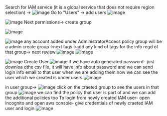 
Search for IAM service (it is a global service that does not require region selection) -> 
![image](https://user-images.githubusercontent.com/107784718/212024825-cf3e4f86-4a5c-437f-b134-3d21dfe203d6.png)
Go to "Users" -> add users
![image](https://user-images.githubusercontent.com/107784718/212024946-8816ad3b-f1ef-464e-bf53-f93926a26414.png)

![image](https://user-images.githubusercontent.com/107784718/212025339-f2d107bc-088c-4725-9bd9-574aae0dfb2f.png)
Next permissions-> create group

![image](https://user-images.githubusercontent.com/107784718/212025695-b794a15a-526b-4744-a67b-4e4b43612aab.png)

![image](https://user-images.githubusercontent.com/107784718/212026125-15082e67-ae04-4564-9f8f-4caf9fc7aff7.png)
any account added under AdministratorAccess policy group will be a admin
create group->next tags->add any kind of tags for the info regd of that group-> next review
![image](https://user-images.githubusercontent.com/107784718/212026879-8a844db5-49c9-480d-bb4a-6a20d36f0459.png)
![image](https://user-images.githubusercontent.com/107784718/212026910-13c52a7d-7e7f-4490-8cc0-e5ca12cc2a06.png)

![image](https://user-images.githubusercontent.com/107784718/212027046-11739cbb-0ed6-43eb-925a-e222b40ddded.png)
Create User
![image](https://user-images.githubusercontent.com/107784718/212027128-67d8f7f5-3a09-42b0-a2e8-4493d7f8b6b1.png)
if we have auto generated password- just downloa dthe csv file, it will have info about password
and we can send login info email to that user when we are adding them
now we can see the user which we created is under users
![image](https://user-images.githubusercontent.com/107784718/212027793-dc9373c6-490b-466a-955d-5274235817ed.png)

in user group->
![image](https://user-images.githubusercontent.com/107784718/212027979-6e520f21-ed1c-4335-88c3-b6db0d9f5a1e.png)
click on the craeted group to see the users in that group
![image](https://user-images.githubusercontent.com/107784718/212028087-26b0f00c-dfad-4b33-a135-1d6ee7a49ecb.png)
we can find the policy that user is part of and we can add the additional policies too
To login from newly created IAM user-
open incognito and open aws console- give credentials of newly craeted IAM user and login
![image](https://user-images.githubusercontent.com/107784718/212029620-4b55f89f-4783-4de2-ad0d-6371f9fbaedd.png)

